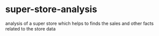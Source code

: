 # super-store-analysis
analysis of a super store which helps to finds the sales and other facts related to the store data
